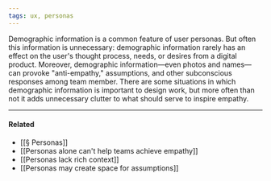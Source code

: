 ```yaml
---
tags: ux, personas
---
```


Demographic information is a common feature of user personas. But often this
information is unnecessary: demographic information rarely has an effect on the
user's thought process, needs, or desires from a digital product. Moreover,
demographic information—even photos and names—can provoke "anti-empathy,"
assumptions, and other subconscious responses among team member. There are some
situations in which demographic information is important to design work, but
more often than not it adds unnecessary clutter to what should serve to inspire
empathy.

---

#### Related

- [[§ Personas]]
- [[Personas alone can't help teams achieve empathy]]
- [[Personas lack rich context]]
- [[Personas may create space for assumptions]]
